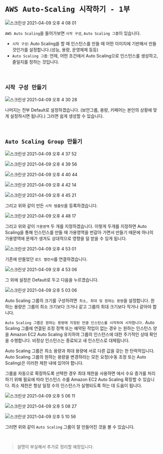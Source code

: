 # `AWS Auto-Scaling 시작하기 - 1부`

![스크린샷 2021-04-09 오후 4 08 01](https://user-images.githubusercontent.com/45676906/114142317-c5808d80-994d-11eb-8f61-4ca778994269.png)

`AWS Auto Scaling`을 들어가보면 `시작 구성`, `Auto Scaling 그룹`이 있습니다. 

- `시작 구성`: Auto Scaling을 할 때 인스턴스를 만들 때 어떤 이미지에 기반해서 만들 것인가를 설정합니다.(성능, 용량, 운영체제 등등) 
- `Auto Scaling 그룹`: 언제, 어떤 조건에서 Auto Scaling으로 인스턴스를 생성하고, 줄일지를 정하는 것입니다. 

<br>

## `시작 구성 만들기`

![스크린샷 2021-04-09 오후 4 30 28](https://user-images.githubusercontent.com/45676906/114145102-0928c680-9951-11eb-8263-7d2516dec22d.png)

나머지는 전부 Default로 설정하겠습니다. (보안그룹, 용량, 키페어는 본인의 상황에 맞게 설정하시면 됩니다.) 그러면 쉽게 생성할 수 있습니다. 

<br>

## `Auto Scaling Group 만들기`

![스크린샷 2021-04-09 오후 4 37 52](https://user-images.githubusercontent.com/45676906/114146025-0e3a4580-9952-11eb-8680-5eb70f4a7efd.png)

![스크린샷 2021-04-09 오후 4 39 56](https://user-images.githubusercontent.com/45676906/114146186-42ae0180-9952-11eb-974c-e8162bc8e461.png)

![스크린샷 2021-04-09 오후 4 40 44](https://user-images.githubusercontent.com/45676906/114146344-70934600-9952-11eb-866b-d5d2eab1e8bc.png)

![스크린샷 2021-04-09 오후 4 42 14](https://user-images.githubusercontent.com/45676906/114146596-c0720d00-9952-11eb-9f55-deb50376e734.png)

![스크린샷 2021-04-09 오후 4 45 21](https://user-images.githubusercontent.com/45676906/114147027-3d04eb80-9953-11eb-89e3-f550f5e491f3.png)

그리고 위와 같이 만든 `시작 템플릿`을 등록하겠습니다. 

![스크린샷 2021-04-09 오후 4 48 17](https://user-images.githubusercontent.com/45676906/114147358-9836de00-9953-11eb-8a9e-9721da2a738c.png)

그리고 위와 같이 `가용영역` 두 개를 지정하겠습니다. 이렇게 두개를 지정하면 Auto Scaling을 통해 인스턴스를 만들 때 가용영역을 번갈아 가면서 만들기 때문에 하나의 가용영역에 문제가 생겨도 상대적으로 영향을 덜 받을 수 있게 됩니다. 

![스크린샷 2021-04-09 오후 4 53 01](https://user-images.githubusercontent.com/45676906/114147927-2d39d700-9954-11eb-9b49-efbb6e5c82a9.png)

기존에 만들었던 `로드 밸런서`를 연결하겠습니다. 

![스크린샷 2021-04-09 오후 4 53 06](https://user-images.githubusercontent.com/45676906/114147970-3d51b680-9954-11eb-8154-f0fe2ad66d88.png)

그 외에 설정은 Default로 두고 다음을 누르겠습니다. 

![스크린샷 2021-04-09 오후 5 03 06](https://user-images.githubusercontent.com/45676906/114149222-a38b0900-9955-11eb-96b4-427f402d7754.png)

Auto Scaling 그룹의 크기를 구성하려면` 최소, 최대 및 원하는 용량`을 설정합니다. 원하는 용량은 그룹의 최소 크기보다 크거나 같고 그룹의 최대 크기보다 작거나 같아야 합니다.

`Auto Scaling 그룹은 원하는 용량에 지정된 만큼 인스턴스를 시작하여 시작합니다.` Auto Scaling 그룹에 연결된 조정 정책 또는 예약된 작업이 없는 경우 는 원하는 인스턴스 양을 Amazon EC2 Auto Scaling 유지하여 그룹의 인스턴스에 대한 주기적인 상태 확인을 수행합니다. 비정상 인스턴스는 종료되고 새 인스턴스로 대체됩니다.

Auto Scaling 그룹은 최소 용량과 최대 용량에 서로 다른 값을 갖는 한 탄력적입니다. Auto Scaling 그룹의 원하는 용량을 변경하라는 모든 요청(수동 조정 또는 Auto Scaling)은 이러한 제한 내에 있어야 합니다.

그룹을 자동으로 확장하도록 선택한 경우 최대 제한을 사용하면 에서 수요 증가를 처리하기 위해 필요에 따라 인스턴스 수를 Amazon EC2 Auto Scaling 확장할 수 있습니다. 최소 제한은 항상 일정 수의 인스턴스가 실행되도록 하는 데 도움이 됩니다.

![스크린샷 2021-04-09 오후 5 06 11](https://user-images.githubusercontent.com/45676906/114149666-1dbb8d80-9956-11eb-8119-60a03ebd88ea.png)

![스크린샷 2021-04-09 오후 5 08 27](https://user-images.githubusercontent.com/45676906/114149863-55c2d080-9956-11eb-967a-f21cf7eb0347.png)

![스크린샷 2021-04-09 오후 5 10 56](https://user-images.githubusercontent.com/45676906/114150053-8d317d00-9956-11eb-83dd-eccdb857deb6.png)

그러면 위와 같이 `Auto Scaling` 그룹이 잘 만들어진 것을 볼 수 있습니다. 

<br>

> 설명이 부실해서 추가로 정리할 예정입니다. 